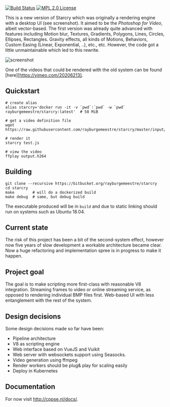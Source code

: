 [![Build Status](https://travis-ci.org/rayburgemeestre/starcry.svg?branch=master)](https://travis-ci.org/rayburgemeestre/starcry) [![MPL 2.0 License](https://img.shields.io/badge/license-MPL2.0-blue.svg)](http://veldstra.org/2016/12/09/you-should-choose-mpl2-for-your-opensource-project.html)

This is a new version of Starcry which was originally a rendering engine with a desktop UI (see screenshot).
It aimed to be the *Photoshop for Video*, albeit vector-based.
The first version was already quite advanced with features including Motion blur, Textures, Gradients, Polygons, Lines, Circles, Ellipses, Rectangles.
Gravity effects, all kinds of Motions, Behaviors, Custom Easing (Linear, Exponential, ..), etc., etc.
However, the code got a little unmaintainable which led to this rewrite.

![screenshot](https://bitbucket.org/rayburgemeestre/starcry/raw/master/docs/screenshot_v1.png)

One of the videos that could be rendered with the old system can be found [here][https://vimeo.com/20206213].

## Quickstart

    # create alias
    alias starcry='docker run -it -v `pwd`:`pwd` -w `pwd` rayburgemeestre/starcry:latest'  # 58 MiB
    
    # get a video definition file
    wget https://raw.githubusercontent.com/rayburgemeestre/starcry/master/input/test.js
    
    # render it
    starcry test.js
    
    # view the video
    ffplay output.h264
    
## Building

    git clone --recursive https://bitbucket.org/rayburgemeestre/starcry
    cd starcry
    make        # will do a dockerized build
    make debug  # same, but debug build
    
The executable produced will be in `build` and due to static linking should run on systems such as Ubuntu 18.04.

## Current state

The risk of this project has been a bit of the second-system effect, however now five years of slow development a workable architecture became clear.
Now a huge refactoring and implementation spree is in progress to make it happen.

## Project goal

The goal is to make scripting more first-class with reasonable V8 integration.
Streaming frames to video or online streaming service, as opposed to rendering individual BMP files first.
Web-based UI with less entanglement with the rest of the system.

## Design decisions

Some design decisions made so far have been:

* Pipeline architecture
* V8 as scripting engine
* Web interface based on VueJS and Vuikit
* Web server with websockets support using Seasocks.
* Video generation using ffmpeg
* Render workers should be plug& play for scaling easily
* Deploy in Kubernetes

## Documentation

For now visit http://cppse.nl/docs/.

